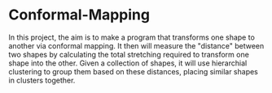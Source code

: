 # Conformal-Mapping
In this project, the aim is to make a program that transforms one shape to another via conformal mapping. It then will measure the "distance" between two shapes by calculating the total stretching required to transform one shape into the other. Given a collection of shapes, it will use hierarchial clustering to group them based on these distances, placing similar shapes in clusters together.
